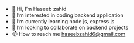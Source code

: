 - 👋 Hi, I’m Haseeb zahid
- 👀 I’m interested in coding backend application
- 🌱 I’m currently learning node js, express js 
- 💞️ I’m looking to collaborate on backend projects 
- 📫 How to reach me haseebzahid6@gmail.com

<!---
haseebstack1/haseebstack1 is a ✨ special ✨ repository because its `README.md` (this file) appears on your GitHub profile.
You can click the Preview link to take a look at your changes.
--->
